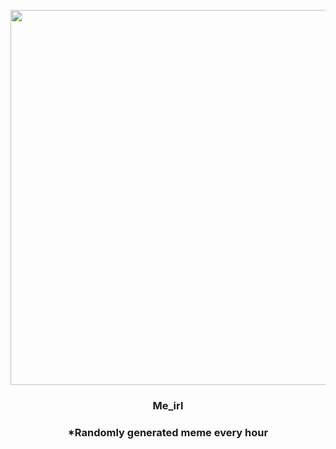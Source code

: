 <p align="center">
        <img src="https://i.redd.it/ecjx2pyjs6e91.jpg" width="600" height="600">
        </p>
        <h3 align="center">Me_irl</h3>
        <h3 align="center">*Randomly generated meme every hour</h3>
    